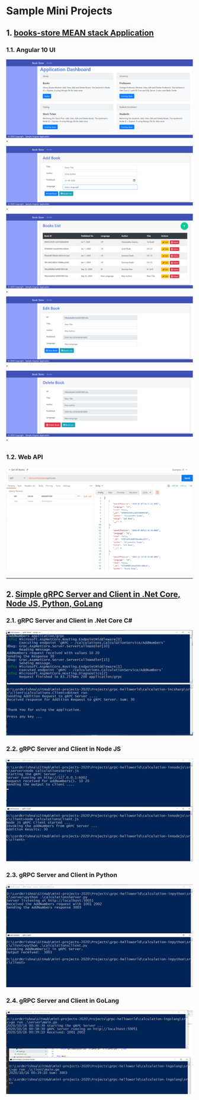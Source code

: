 # Sample Mini Projects

## 1. [books-store MEAN stack Application](https://github.com/vishipayyallore/mini-projects-2020/tree/master/Projects/books-store)

### 1.1. Angular 10 UI

![Web APP Dashboard|150x150](./Projects/books-store/Documentation/Images/Angular-WebAPP.PNG)'
![Web APP Dashboard|150x150](./Projects/books-store/Documentation/Images/Add-Book.PNG)'
![Web APP Dashboard|150x150](./Projects/books-store/Documentation/Images/BooksList.PNG)'
![Web APP Dashboard|150x150](./Projects/books-store/Documentation/Images/Edit-Book.PNG)'
![Web APP Dashboard|150x150](./Projects/books-store/Documentation/Images/Delete-Book.PNG)'

### 1.2. Web API

![Web API Output|150x150](./Projects/books-store/Documentation/Images/NodeJS-WebAPI.PNG)

*********************************************************************************************************************************************************************

## 2. [Simple gRPC Server and Client in .Net Core, Node JS, Python, GoLang](https://github.com/vishipayyallore/mini-projects-2020/tree/master/Projects/grpc-helloworld)

### 2.1. gRPC Server and Client in **.Net Core C#**

![.Net Core Output|150x150](./Projects/grpc-helloworld/Documentation/Images/gRPC_In_CSharp.PNG)

### 2.2. gRPC Server and Client in **Node JS**

![Node JS Output|150x150](./Projects/grpc-helloworld/Documentation/Images/gRPC_In_NodeJS.PNG)

### 2.3. gRPC Server and Client in **Python**

![Python Output|150x150](./Projects/grpc-helloworld/Documentation/Images/gRPC_In_Python.PNG)

### 2.4. gRPC Server and Client in **GoLang**

![Python Output|150x150](./Projects/grpc-helloworld/Documentation/Images/gRPC_In_GoLang.PNG)
